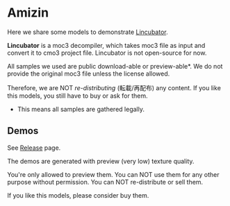 # Amizin

Here we share some models to demonstrate [Lincubator](https://github.com/UlyssesWu/D2Evil#lincubator).

**Lincubator** is a moc3 decompiler, which takes moc3 file as input and convert it to cmo3 project file. Lincubator is not open-source for now.

All samples we used are public download-able or preview-able*. We do not provide the original moc3 file unless the license allowed.

Therefore, we are NOT *re-distributing* (転載/再配布) any content. If you like this models, you still have to buy or ask for them.

* This means all samples are gathered legally.

## Demos

See [Release](https://github.com/Dual-Vector-Foil/Amizin/releases) page.

The demos are generated with preview (very low) texture quality.

You're only allowed to preview them. You can NOT use them for any other purpose without permission. You can NOT re-distribute or sell them.

If you like this models, please consider buy them.

